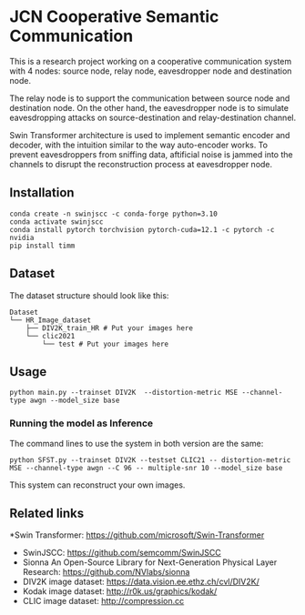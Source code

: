 # JCN Cooperative Semantic Communication
This is a research project working on a cooperative communication system with 4 nodes: source node, relay node, eavesdropper node and destination node.

The relay node is to support the communication between source node and destination node. On the other hand, the eavesdropper node is to simulate eavesdropping attacks on source-destination and relay-destination channel.

Swin Transformer architecture is used to implement semantic encoder and decoder, with the intuition similar to the way auto-encoder works. To prevent eavesdroppers from sniffing data, aftificial noise is jammed into the channels to disrupt the reconstruction process at eavesdropper node.


## Installation
```
conda create -n swinjscc -c conda-forge python=3.10
conda activate swinjscc
conda install pytorch torchvision pytorch-cuda=12.1 -c pytorch -c nvidia
pip install timm
```
## Dataset
The dataset structure should look like this:
```
Dataset
└── HR_Image_dataset
    ├── DIV2K_train_HR # Put your images here
    └── clic2021
        └── test # Put your images here
```

## Usage

```
python main.py --trainset DIV2K  --distortion-metric MSE --channel-type awgn --model_size base
```

### Running the model as Inference
The command lines to use the system in both version are the same:
```
python SFST.py --trainset DIV2K --testset CLIC21 -- distortion-metric MSE --channel-type awgn --C 96 -- multiple-snr 10 --model_size base
```
This system can reconstruct your own images.

## Related links
*Swin Transformer: https://github.com/microsoft/Swin-Transformer
* SwinJSCC: https://github.com/semcomm/SwinJSCC
* Sionna An Open-Source Library for Next-Generation Physical Layer Research: https://github.com/NVlabs/sionna
* DIV2K image dataset: https://data.vision.ee.ethz.ch/cvl/DIV2K/
* Kodak image dataset: http://r0k.us/graphics/kodak/
* CLIC image dataset:  http://compression.cc
